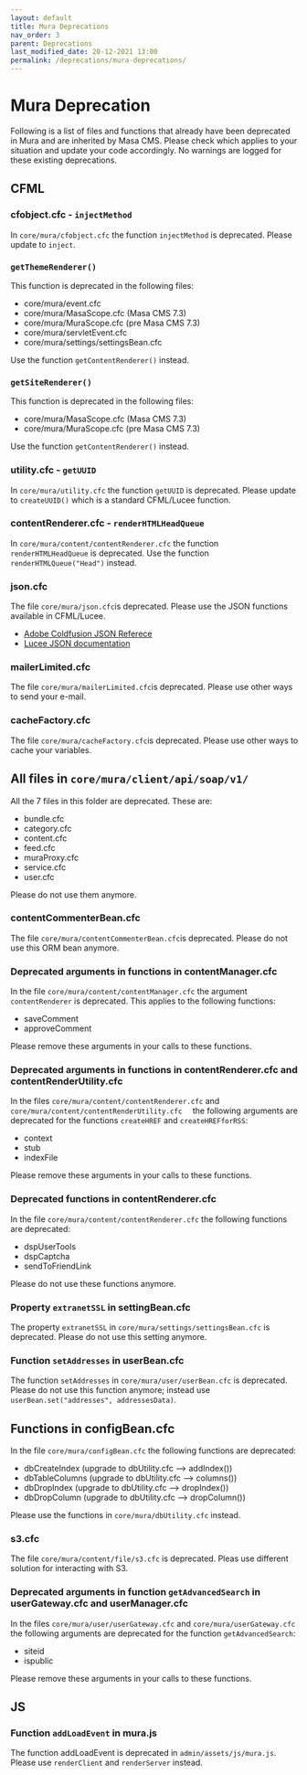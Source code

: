 ```yaml
---
layout: default
title: Mura Deprecations
nav_order: 3
parent: Deprecations
last_modified_date: 20-12-2021 13:00
permalink: /deprecations/mura-deprecations/
---
```


# Mura Deprecation
Following is a list of files and functions that already have been deprecated in Mura and are inherited by Masa CMS.
Please check which applies to your situation and update your code accordingly.
No warnings are logged for these existing deprecations.

## CFML

###  cfobject.cfc - ``injectMethod``
In  ``core/mura/cfobject.cfc`` the function ``injectMethod`` is deprecated. Please update to ``inject``.

### ``getThemeRenderer()``
This function is deprecated in the following files:
* core/mura/event.cfc
* core/mura/MasaScope.cfc (Masa CMS 7.3)
* core/mura/MuraScope.cfc (pre Masa CMS 7.3)
* core/mura/servletEvent.cfc
* core/mura/settings/settingsBean.cfc

Use the function ``getContentRenderer()`` instead.


### ``getSiteRenderer()``
This function is deprecated in the following files:

* core/mura/MasaScope.cfc (Masa CMS 7.3)
* core/mura/MuraScope.cfc (pre Masa CMS 7.3)

Use the function ``getContentRenderer()`` instead.

###  utility.cfc - ``getUUID``
In  ``core/mura/utility.cfc`` the function ``getUUID`` is deprecated. Please update to ``createUUID()`` which is a standard CFML/Lucee function.

###  contentRenderer.cfc - ``renderHTMLHeadQueue``
In  ``core/mura/content/contentRenderer.cfc`` the function ``renderHTMLHeadQueue`` is deprecated. 
Use the function ``renderHTMLQueue("Head")`` instead.


### json.cfc
The file ``core/mura/json.cfc``is deprecated. Please use the JSON functions available in CFML/Lucee.

* [Adobe Coldfusion JSON Referece](https://helpx.adobe.com/coldfusion/cfml-reference/ajax-javascript-functions/coldfusion-autosuggest-getautosuggestobject/coldfusion-json-encode.html)
* [Lucee JSON documentation](https://docs.lucee.org/categories/json.html)


### mailerLimited.cfc
The file ``core/mura/mailerLimited.cfc``is deprecated. Please use other ways to send your e-mail. 

### cacheFactory.cfc
The file ``core/mura/cacheFactory.cfc``is deprecated. Please use other ways to cache your variables.


## All files in ``core/mura/client/api/soap/v1/``
All the 7 files in this folder are deprecated. These are:

* bundle.cfc
* category.cfc
* content.cfc
* feed.cfc
* muraProxy.cfc
* service.cfc
* user.cfc

Please do not use them anymore.

### contentCommenterBean.cfc
The file ``core/mura/contentCommenterBean.cfc``is deprecated. Please do not use this ORM bean anymore.

### Deprecated arguments in functions in contentManager.cfc

In the file ``core/mura/content/contentManager.cfc`` the argument `contentRenderer` is deprecated. This applies to the following functions:

* saveComment
* approveComment

Please remove these arguments in your calls to these functions.

### Deprecated arguments in functions in contentRenderer.cfc and contentRenderUtility.cfc
In the files ``core/mura/content/contentRenderer.cfc`` and ``core/mura/content/contentRenderUtility.cfc  `` the following arguments are deprecated for the functions ``createHREF`` and ``createHREFforRSS``: 

* context
* stub
* indexFile

Please remove these arguments in your calls to these functions.

### Deprecated functions in contentRenderer.cfc
In the file ``core/mura/content/contentRenderer.cfc`` the following functions are deprecated:

* dspUserTools
* dspCaptcha
* sendToFriendLink
		
Please do not use these functions anymore.

### Property ``extranetSSL`` in settingBean.cfc
The property ``extranetSSL`` in ``core/mura/settings/settingsBean.cfc`` is deprecated. Please do not use this setting anymore.

### Function ``setAddresses`` in userBean.cfc
The function ``setAddresses`` in ``core/mura/user/userBean.cfc`` is deprecated. Please do not use this function anymore; instead use ``userBean.set("addresses", addressesData)``.

## Functions in configBean.cfc
In the file ``core/mura/configBean.cfc`` the following functions are deprecated:

* dbCreateIndex  (upgrade to dbUtility.cfc --> addIndex())
* dbTableColumns  (upgrade to dbUtility.cfc --> columns())
* dbDropIndex  (upgrade to dbUtility.cfc --> dropIndex())
* dbDropColumn (upgrade to dbUtility.cfc --> dropColumn())    

Please use the functions in ``core/mura/dbUtility.cfc`` instead.

### s3.cfc
The file ``core/mura/content/file/s3.cfc`` is deprecated.
Pleas use different solution for interacting with S3.

### Deprecated arguments in function ``getAdvancedSearch`` in userGateway.cfc and userManager.cfc
In the files ``core/mura/user/userGateway.cfc`` and ``core/mura/userGateway.cfc  `` the following arguments are deprecated for the function ``getAdvancedSearch``:

* siteid
* ispublic

Please remove these arguments in your calls to these functions.

## JS
### Function ``addLoadEvent`` in mura.js
The function addLoadEvent is deprecated in ``admin/assets/js/mura.js``. Please use ``renderClient`` and ``renderServer`` instead.